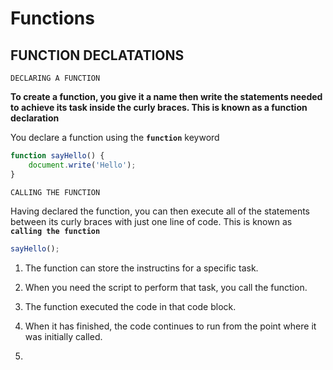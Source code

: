 # Functions

## FUNCTION DECLATATIONS
<!-- 
`The most basic way of defining a fumction in Javascript is by using function declarations.`

`Every function declaration starts with a mandatory` **`function`** `keyword, followed by a mandatory function name and a list of optional comma-seperated parameter names enclosed within mandatory parentheses.`

`The function body, which is a potenntially empty list of statements, must be ensloced within an opening and a closing brace.`

`In addition to this form, which every function declaration must satisfy, there's one more condition: A function declaration must be placed on its own, as a separate Javascript statement (but can be contained within another fumction or a block of code; you'll see exactly wht we  mean by that in the next section).`

```javascript
function myFunctionName (myFirstArg, mySecondArg) {
    myStatement1;
    myStatement2;
}
```

```javascript
function samurai(){ // Defines function samurai in the global code
    return "Samurai here";
}


function ninja() { // Defines function ninja in the global code

        function hiddenNinha(){ // Defines function hiddenNinja within the ninja funcion
            return "Ninja here";
        }
    return hiddenNinha();
}

``` -->

`DECLARING A FUNCTION`

**To create a function, you give it a name then write the statements needed to achieve its task inside the curly braces. This is known as a function declaration**

You declare a function using the **`function`** keyword

```javascript
function sayHello() {
    document.write('Hello');
}
```

`CALLING THE FUNCTION`

Having declared the function, you can then execute all of the statements between its curly braces with just one line of code.
This is known as **`calling the function`**

```javascript
sayHello();
```
1. The function can store the instructins for a specific task.
2. When you need the script to perform that task, you call the function.
3. The function executed the code in that code block.
4. When it has finished, the code continues to run from the point where it was initially called.



5.